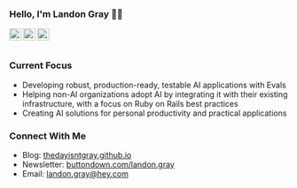 ### Hello, I'm Landon Gray 👋🏾

<a href="https://twitter.com/thedayisntgray">
<img align="left" alt="Landon Gray | Twitter" width="22px" src="https://cdn.jsdelivr.net/npm/simple-icons@v3/icons/twitter.svg" />
</a>
<a href="https://www.linkedin.com/in/thedayisntgray/">
<img align="left" alt="Landon Gray | LinkedIn" width="22px" src="https://cdn.jsdelivr.net/npm/simple-icons@v3/icons/linkedin.svg" />
</a>
<a href="https://github.com/thedayisntgray">
<img align="left" alt="Landon Gray | GitHub" width="22px" src="https://cdn.jsdelivr.net/npm/simple-icons@v3/icons/github.svg" />
</a>

<br />
<br />

### Current Focus
- Developing robust, production-ready, testable AI applications with Evals
- Helping non-AI organizations adopt AI by integrating it with their existing infrastructure, with a focus on Ruby on Rails best practices
- Creating AI solutions for personal productivity and practical applications

### Connect With Me
- Blog: [thedayisntgray.github.io](https://thedayisntgray.github.io/)
- Newsletter: [buttondown.com/landon.gray](https://buttondown.com/landon.gray)
- Email: landon.gray@hey.com

[TODO: - Pull block content into this page using github actions]: # 
